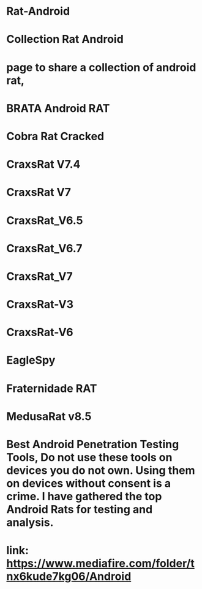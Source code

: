 # Rat-Android
# Collection Rat Android
# page to share a collection of android rat,
# BRATA Android RAT
# Cobra Rat Cracked
# CraxsRat V7.4
# CraxsRat V7
# CraxsRat_V6.5
# CraxsRat_V6.7
# CraxsRat_V7
# CraxsRat-V3
# CraxsRat-V6
# EagleSpy
# Fraternidade RAT
# MedusaRat v8.5

# Best Android Penetration Testing Tools, Do not use these tools on devices you do not own. Using them on devices without consent is a crime. I have gathered the top Android Rats for testing and analysis.


# link: https://www.mediafire.com/folder/tnx6kude7kg06/Android
